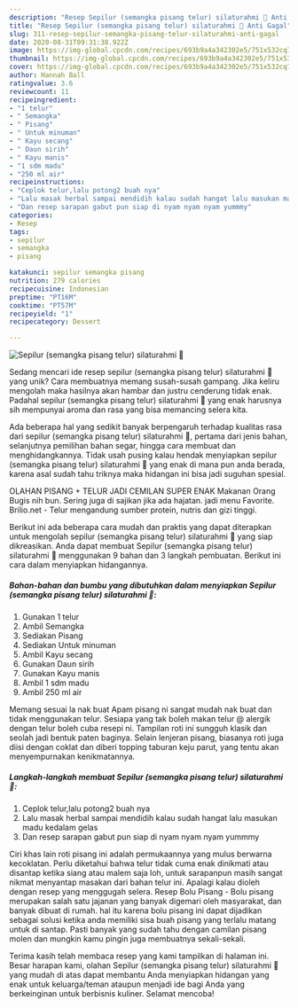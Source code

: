 ```yaml
---
description: "Resep Sepilur (semangka pisang telur) silaturahmi 🥰 Anti Gagal"
title: "Resep Sepilur (semangka pisang telur) silaturahmi 🥰 Anti Gagal"
slug: 311-resep-sepilur-semangka-pisang-telur-silaturahmi-anti-gagal
date: 2020-08-31T09:31:38.922Z
image: https://img-global.cpcdn.com/recipes/693b9a4a342302e5/751x532cq70/sepilur-semangka-pisang-telur-silaturahmi-🥰-foto-resep-utama.jpg
thumbnail: https://img-global.cpcdn.com/recipes/693b9a4a342302e5/751x532cq70/sepilur-semangka-pisang-telur-silaturahmi-🥰-foto-resep-utama.jpg
cover: https://img-global.cpcdn.com/recipes/693b9a4a342302e5/751x532cq70/sepilur-semangka-pisang-telur-silaturahmi-🥰-foto-resep-utama.jpg
author: Hannah Ball
ratingvalue: 3.6
reviewcount: 11
recipeingredient:
- "1 telur"
- " Semangka"
- " Pisang"
- " Untuk minuman"
- " Kayu secang"
- " Daun sirih"
- " Kayu manis"
- "1 sdm madu"
- "250 ml air"
recipeinstructions:
- "Ceplok telur,lalu potong2 buah nya"
- "Lalu masak herbal sampai mendidih kalau sudah hangat lalu masukan madu kedalam gelas"
- "Dan resep sarapan gabut pun siap di nyam nyam nyam yummmy"
categories:
- Resep
tags:
- sepilur
- semangka
- pisang

katakunci: sepilur semangka pisang 
nutrition: 279 calories
recipecuisine: Indonesian
preptime: "PT16M"
cooktime: "PT57M"
recipeyield: "1"
recipecategory: Dessert

---
```



![Sepilur (semangka pisang telur) silaturahmi 🥰](https://img-global.cpcdn.com/recipes/693b9a4a342302e5/751x532cq70/sepilur-semangka-pisang-telur-silaturahmi-🥰-foto-resep-utama.jpg)

Sedang mencari ide resep sepilur (semangka pisang telur) silaturahmi 🥰 yang unik? Cara membuatnya memang susah-susah gampang. Jika keliru mengolah maka hasilnya akan hambar dan justru cenderung tidak enak. Padahal sepilur (semangka pisang telur) silaturahmi 🥰 yang enak harusnya sih mempunyai aroma dan rasa yang bisa memancing selera kita.

Ada beberapa hal yang sedikit banyak berpengaruh terhadap kualitas rasa dari sepilur (semangka pisang telur) silaturahmi 🥰, pertama dari jenis bahan, selanjutnya pemilihan bahan segar, hingga cara membuat dan menghidangkannya. Tidak usah pusing kalau hendak menyiapkan sepilur (semangka pisang telur) silaturahmi 🥰 yang enak di mana pun anda berada, karena asal sudah tahu triknya maka hidangan ini bisa jadi suguhan spesial.

OLAHAN PISANG + TELUR JADI CEMILAN SUPER ENAK Makanan Orang Bugis nih bun. Sering juga di sajikan jika ada hajatan. jadi menu Favorite. Brilio.net - Telur mengandung sumber protein, nutris dan gizi tinggi.


Berikut ini ada beberapa cara mudah dan praktis yang dapat diterapkan untuk mengolah sepilur (semangka pisang telur) silaturahmi 🥰 yang siap dikreasikan. Anda dapat membuat Sepilur (semangka pisang telur) silaturahmi 🥰 menggunakan 9 bahan dan 3 langkah pembuatan. Berikut ini cara dalam menyiapkan hidangannya.

<!--inarticleads1-->

##### Bahan-bahan dan bumbu yang dibutuhkan dalam menyiapkan Sepilur (semangka pisang telur) silaturahmi 🥰:

1. Gunakan 1 telur
1. Ambil  Semangka
1. Sediakan  Pisang
1. Sediakan  Untuk minuman
1. Ambil  Kayu secang
1. Gunakan  Daun sirih
1. Gunakan  Kayu manis
1. Ambil 1 sdm madu
1. Ambil 250 ml air


Memang sesuai la nak buat Apam pisang ni sangat mudah nak buat dan tidak menggunakan telur. Sesiapa yang tak boleh makan telur @ alergik dengan telur boleh cuba resepi ni. Tampilan roti ini sungguh klasik dan seolah jadi bentuk paten baginya. Selain lenjeran pisang, biasanya roti juga diisi dengan coklat dan diberi topping taburan keju parut, yang tentu akan menyempurnakan kenikmatannya. 

<!--inarticleads2-->

##### Langkah-langkah membuat Sepilur (semangka pisang telur) silaturahmi 🥰:

1. Ceplok telur,lalu potong2 buah nya
1. Lalu masak herbal sampai mendidih kalau sudah hangat lalu masukan madu kedalam gelas
1. Dan resep sarapan gabut pun siap di nyam nyam nyam yummmy


Ciri khas lain roti pisang ini adalah permukaannya yang mulus berwarna kecoklatan. Perlu diketahui bahwa telur tidak cuma enak dinikmati atau disantap ketika siang atau malem saja loh, untuk sarapanpun masih sangat nikmat menyantap masakan dari bahan telur ini. Apalagi kalau dioleh dengan resep yang menggugah selera. Resep Bolu Pisang - Bolu pisang merupakan salah satu jajanan yang banyak digemari oleh masyarakat, dan banyak dibuat di rumah. hal itu karena bolu pisang ini dapat dijadikan sebagai solusi ketika anda memiliki sisa buah pisang yang terlalu matang untuk di santap. Pasti banyak yang sudah tahu dengan camilan pisang molen dan mungkin kamu pingin juga membuatnya sekali-sekali. 

Terima kasih telah membaca resep yang kami tampilkan di halaman ini. Besar harapan kami, olahan Sepilur (semangka pisang telur) silaturahmi 🥰 yang mudah di atas dapat membantu Anda menyiapkan hidangan yang enak untuk keluarga/teman ataupun menjadi ide bagi Anda yang berkeinginan untuk berbisnis kuliner. Selamat mencoba!

